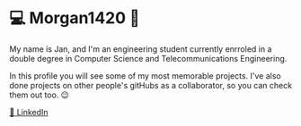# :computer: Morgan1420 :satellite:

My name is Jan, and I'm an engineering student currently enrroled in a double degree in Computer Science and Telecommunications Engineering.

In this profile you will see some of my most memorable projects. I've also done projects on other people's gitHubs as a collaborator, so you can check them out too. 😉

<a href="https://www.linkedin.com/in/jan-moran/">🔗 LinkedIn</a>
